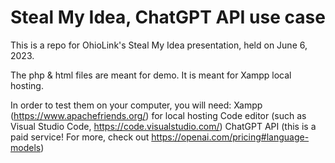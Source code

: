# Steal My Idea, ChatGPT API use case
This is a repo for OhioLink's Steal My Idea presentation, held on June 6, 2023.

The php & html files are meant for demo. It is meant for Xampp local hosting.

In order to test them on your computer, you will need:
Xampp (https://www.apachefriends.org/) for local hosting
Code editor (such as Visual Studio Code, https://code.visualstudio.com/)
ChatGPT API (this is a paid service! For more, check out https://openai.com/pricing#language-models)


